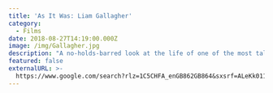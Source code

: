```yaml
---
title: 'As It Was: Liam Gallagher'
category:
  - Films
date: 2018-08-27T14:19:00.000Z
image: /img/Gallagher.jpg
description: "A no-holds-barred look at the life of one of the most talked-about and charismatic artists of his generation.\t\t\t\t\t\t"
featured: false
externalURL: >-
  https://www.google.com/search?rlz=1C5CHFA_enGB862GB864&sxsrf=ALeKk011L4sKbgmk4Y61hE-RL5XNpntvWg%3A1600809232189&ei=EGlqX6yQC6uZ1fAPht2ugA4&q=chatbot+componet++style+guide&oq=chatbot+componet++style+guide&gs_lcp=CgZwc3ktYWIQAzoECAAQRzoECCMQJzoECCEQClDvFVjHM2DKNmgAcAF4AIABVogB7gWSAQIxMJgBAKABAaoBB2d3cy13aXrIAQjAAQE&sclient=psy-ab&ved=0ahUKEwis2IyN1_3rAhWrTBUIHYauC-AQ4dUDCA0&uact=5
---
```


